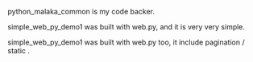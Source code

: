 python_malaka_common is my code backer.

simple_web_py_demo1 was built with web.py, and it is very very simple.

simple_web_py_demo1 was built with web.py too, it include pagination / static .
